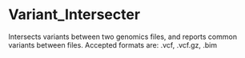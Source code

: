 # Variant_Intersecter
Intersects variants between two genomics files, and reports common variants between files. Accepted formats are: .vcf, .vcf.gz, .bim
